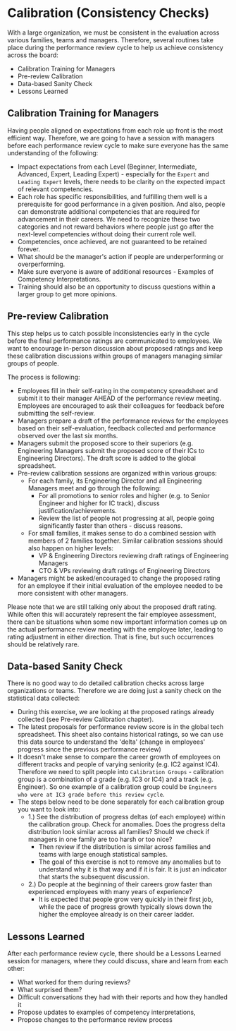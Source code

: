 # Calibration (Consistency Checks)

With a large organization, we must be consistent in the evaluation across various families, teams and managers. Therefore, several routines take place during the performance review cycle to help us achieve consistency across the board:
- Calibration Training for Managers
- Pre-review Calibration
- Data-based Sanity Check
- Lessons Learned
	
  
## Calibration Training for Managers

Having people aligned on expectations from each role up front is the most efficient way. Therefore, we are going to have a session with managers before each performance review cycle to make sure everyone has the same understanding of the following:
- Impact expectations from each Level (Beginner, Intermediate, Advanced, Expert, Leading Expert) - especially for the `Expert` and `Leading Expert` levels, there needs to be clarity on the expected impact of relevant competencies.
- Each role has specific responsibilities, and fulfilling them well is a prerequisite for good performance in a given position. And also, people can demonstrate additional competencies that are required for advancement in their careers. We need to recognize these two categories and not reward behaviors where people just go after the next-level competencies without doing their current role well.
- Competencies, once achieved, are not guaranteed to be retained forever.
- What should be the manager's action if people are underperforming or overperforming.
- Make sure everyone is aware of additional resources - Examples of Competency Interpretations. 
- Training should also be an opportunity to discuss questions within a larger group to get more opinions.
		
    
## Pre-review Calibration

This step helps us to catch possible inconsistencies early in the cycle before the final performance ratings are communicated to employees. We want to encourage in-person discussion about proposed ratings and keep these calibration discussions within groups of managers managing similar groups of people.

The process is following:
- Employees fill in their self-rating in the competency spreadsheet and submit it to their manager AHEAD of the performance review meeting. Employees are encouraged to ask their colleagues for feedback before submitting the self-review.
- Managers prepare a draft of the performance reviews for the employees based on their self-evaluation, feedback collected and performance observed over the last six months.
- Managers submit the proposed score to their superiors (e.g. Engineering Managers submit the proposed score of their ICs to Engineering Directors). The draft score is added to the global spreadsheet.
- Pre-review calibration sessions are organized within various groups:
  - For each family, its Engineering Director and all Engineering Managers meet and go through the following:
    - For all promotions to senior roles and higher (e.g. to Senior Engineer and higher for IC track), discuss justification/achievements.
    - Review the list of people not progressing at all, people going significantly faster than others - discuss reasons.
  - For small families, it makes sense to do a combined session with members of 2 families together. Similar calibration sessions should also happen on higher levels:
    - VP & Engineering Directors reviewing draft ratings of Engineering Managers
    - CTO & VPs reviewing draft ratings of Engineering Directors
- Managers might be asked/encouraged to change the proposed rating for an employee if their initial evaluation of the employee needed to be more consistent with other managers.

Please note that we are still talking only about the proposed draft rating. While often this will accurately represent the fair employee assessment, there can be situations when some new important information comes up on the actual performance review meeting with the employee later, leading to rating adjustment in either direction. That is fine, but such occurrences should be relatively rare.


## Data-based Sanity Check

There is no good way to do detailed calibration checks across large organizations or teams. Therefore we are doing just a sanity check on the statistical data collected:

- During this exercise, we are looking at the proposed ratings already collected (see Pre-review Calibration chapter).
- The latest proposals for performance review score is in the global tech spreadsheet. This sheet also contains historical ratings, so we can use this data source to understand the 'delta' (change in employees' progress since the previous performance review)
- It doesn't make sense to compare the career growth of employees on different tracks and people of varying seniority (e.g. IC2 against IC4). Therefore we need to split people into `Calibration Groups` - calibration group is a combination of a grade (e.g. IC3 or IC4) and a track (e.g. Engineer). So one example of a calibration group could be `Engineers who were at IC3 grade before this review cycle`.
- The steps below need to be done separately for each calibration group you want to look into:
  - 1.) See the distribution of progress deltas (of each employee) within the calibration group. Check for anomalies. Does the progress delta distribution look similar across all families? Should we check if managers in one family are too harsh or too nice?
    - Then review if the distribution is similar across families and teams with large enough statistical samples. 
    - The goal of this exercise is not to remove any anomalies but to understand why it is that way and if it is fair. It is just an indicator that starts the subsequent discussion. 
  - 2.) Do people at the beginning of their careers grow faster than experienced employees with many years of experience? 
    - It is expected that people grow very quickly in their first job, while the pace of progress growth typically slows down the higher the employee already is on their career ladder.


## Lessons Learned

After each performance review cycle, there should be a Lessons Learned session for managers, where they could discuss, share and learn from each other:
- What worked for them during reviews? 
- What surprised them?
- Difficult conversations they had with their reports and how they handled it
- Propose updates to examples of competency interpretations,
- Propose changes to the performance review process

